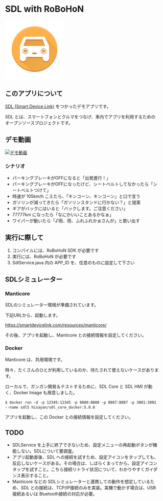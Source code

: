 # SDL with RoBoHoN

![SDL with RoBoHoN](./app/src/main/res/mipmap-xxxhdpi/ic_launcher.png "ドライブモード")

## このアプリについて

[SDL (Smart Device Link)](https://smartdevicelink.com/) をつかったデモアプリです。

SDL とは、スマートフォンとクルマをつなげ、車内でアプリを利用するためのオープンソースプロジェクトです。

## デモ動画

[![デモ動画](https://img.youtube.com/vi/NiK-ihdnvIs/0.jpg)](https://www.youtube.com/watch?v=NiK-ihdnvIs)


### シナリオ

* パーキングブレーキがOFFになると「出発進行！」
* パーキングブレーキがOFFになったけど、シートベルトしてなかったら「シートベルトつけて」
* 時速が 105km/h こえたら、「キンコーン、キンコーン」と口で言う
* ガソリンが減ってきたら「ガソリンスタンドに行かない？」と提案
* ギアがバックにはいると「バックします。ご注意ください」
* 77777km になったら「なにかいいことあるかなぁ」
* ワイパーが動いたら「♪雨、雨、ふれふれかぁさんが」と歌い出す

## 実行に際して

1. コンパイルには、RoBoHoN SDK が必要です
2. 実行には、RoBoHoN が必要です
3. SdlService.java 内の APP_ID を、任意のものに設定して下さい

## SDLシミュレーター

### Manticore

SDLのシミュレーター環境が準備されています。

下記URLから、起動します。

https://smartdevicelink.com/resources/manticore/

その後、アプリを起動し、Manticore との接続情報を設定してください。


### Docker

Manticore は、共用環境です。

時々、たくさんのひとが利用しているのか、待たされて使えないケースがあります。

ローカルで、ガンガン開発＆テストするために、SDL Core と SDL HMI が動く、Docker Image も用意しました。

```
$ docker run -d -p 12345:12345 -p 8080:8080 -p 8087:8087 -p 3001:3001 --name sdl5 hisayan/sdl_core_docker:5.0.0
```

アプリを起動し、この Docker との接続情報を設定してください。


## TODO

+ SDLService を上手に終了できないため、設定メニューの再起動ボタンが機能しない。SDLについて要調査。
+ アプリ起動直後、SDL への接続を試すため、設定アイコンをタップしても、反応しないケースがある。その場合は、しばらくまってから、設定アイコンタップを試すこと。こちら接続リトライ状況について、わかりやすくガイダンス表示すること。
+ Manticore などの SDLシミュレーターと連携しての動作を想定しているため、SDL との接続は、TCP/IP接続のみを実装。実機で動かす場合は、USB接続あるいは Bluetooth接続の対応が必要。
